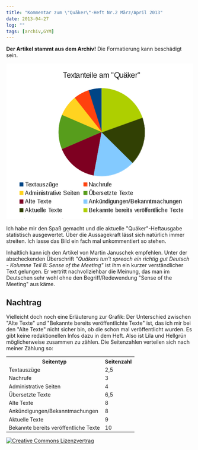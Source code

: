 ```yaml
---
title: "Kommentar zum \"Quäker\"-Heft Nr.2 März/April 2013"
date: 2013-04-27
log: ""
tags: [archiv,GYM]
---
```

**Der Artikel stammt aus dem Archiv!** Die Formatierung kann beschädigt sein.

![quakerstatistik.png](quakerstatistik.png)

Ich habe mir den Spaß gemacht und die aktuelle  "Quäker"-Heftausgabe statistisch ausgewertet. Über die Aussagekraft lässt sich natürlich immer streiten. Ich lasse das Bild ein fach mal unkommentiert  so stehen.
<!--break-->
 Inhaltlich kann ich den Artikel von Martin Januschek empfehlen. Unter der abscheckenden Überschrift <i>"Quäkers tun't spreach ein richtig gut Deutsch - Kolumne Teil 8: Sense of the Meeting"</i> ist ihm ein kurzer verständlicher Text gelungen. Er vertritt nachvollziehbar die Meinung, das man im Deutschen sehr wohl ohne den Begriff/Redewendung "Sense of the Meeting" aus käme.

## Nachtrag ##
Vielleicht doch noch eine Erläuterung zur Grafik:  Der Unterschied zwischen "Alte Texte" und "Bekannte bereits veröffentlichte Texte" ist, das ich mir bei den "Alte Texte" nicht sicher bin, ob die schon mal veröffentlicht wurden. Es gibt keine redaktionellen Infos dazu in dem Heft. Also ist Lila und Hellgrün möglicherweise zusammen zu zählen. Die Seitenzahlen verteilen sich nach meiner Zählung so:
<table border="0">
  <tr><th>Seitentyp</th><th>Seitenzahl</th></tr>
  <tr><td>Textauszüge</td><td>2,5</td>
  <tr><td>Nachrufe</td><td>3</td>
  <tr><td>Administrative Seiten</td><td>4</td>
  <tr><td>Übersetzte Texte</td>	<td>6,5</td>
  <tr><td>Alte Texte</td><td>8</td>
  <tr><td>Ankündigungen/Bekanntmachungen</td><td>8</td>
  <tr><td>Aktuelle Texte</td><td>9
  <tr><td>Bekannte bereits veröffentliche Texte</td><td>10</td>
</table>


<a rel="license" href="http://creativecommons.org/licenses/by-sa/3.0/"><img alt="Creative Commons Lizenzvertrag" style="border-width:0" src="http://i.creativecommons.org/l/by-sa/3.0/88x31.png" /></a>

